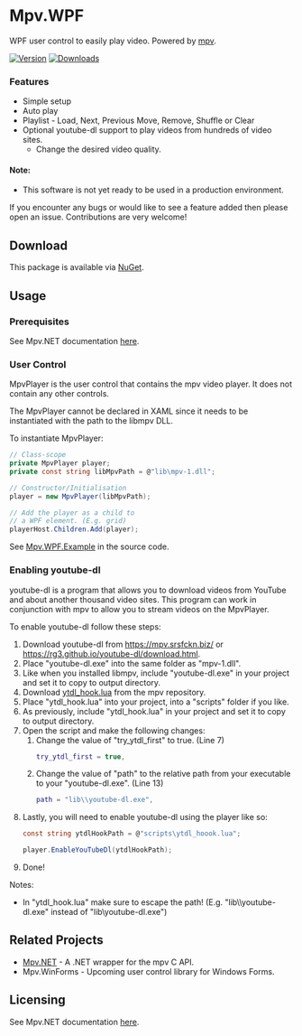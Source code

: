 # Mpv<span />.WPF

WPF user control to easily play video. Powered by [mpv](https://github.com/mpv-player/mpv).

[![Version](https://img.shields.io/nuget/v/Mpv.WPF.svg?style=flat-square)](https://www.nuget.org/packages/Mpv.WPF/)
[![Downloads](https://img.shields.io/nuget/dt/Mpv.WPF.svg?style=flat-square)](https://www.nuget.org/packages/Mpv.WPF/)

### Features

* Simple setup
* Auto play
* Playlist - Load, Next, Previous Move, Remove, Shuffle or Clear
* Optional youtube-dl support to play videos from hundreds of video sites.
	* Change the desired video quality.

#### Note:

* This software is not yet ready to be used in a production environment.

If you encounter any bugs or would like to see a feature added then please open an issue. Contributions are very welcome!

## Download

This package is available via [NuGet](https://www.nuget.org/packages/Mpv.WPF).

## Usage

### Prerequisites

See Mpv<span />.NET documentation [here](https://github.com/hudec117/Mpv.NET#prerequisites).

### User Control

MpvPlayer is the user control that contains the mpv video player. It does not contain any other controls.

The MpvPlayer cannot be declared in XAML since it needs to be instantiated with the path to the libmpv DLL.

To instantiate MpvPlayer:

```csharp
// Class-scope
private MpvPlayer player;
private const string libMpvPath = @"lib\mpv-1.dll";

// Constructor/Initialisation
player = new MpvPlayer(libMpvPath);

// Add the player as a child to
// a WPF element. (E.g. grid)
playerHost.Children.Add(player);
```

See [Mpv.WPF.Example](https://github.com/hudec117/Mpv.WPF/tree/master/src/Mpv.WPF.Example) in the source code.

### Enabling youtube-dl

youtube-dl is a program that allows you to download videos from YouTube and about another thousand video sites. This program can work in conjunction with mpv to allow you to stream videos on the MpvPlayer.

To enable youtube-dl follow these steps:

1. Download youtube-dl from https://mpv.srsfckn.biz/ or https://rg3.github.io/youtube-dl/download.html.
2. Place "youtube-dl.exe" into the same folder as "mpv-1.dll".
3. Like when you installed libmpv, include "youtube-dl.exe" in your project and set it to copy to output directory.
4. Download [ytdl_hook.lua](https://github.com/mpv-player/mpv/blob/master/player/lua/ytdl_hook.lua) from the mpv repository. 
5. Place "ytdl_hook.lua" into your project, into a "scripts" folder if you like. 
6. As previously, include "ytdl_hook.lua" in your project and set it to copy to output directory.
7. Open the script and make the following changes: 
    1. Change the value of "try_ytdl_first" to true. (Line 7)
        ```lua
        try_ytdl_first = true,
        ```
    2. Change the value of "path" to the relative path from your executable to your "youtube-dl.exe". (Line 13)
        ```lua
        path = "lib\\youtube-dl.exe",
        ```
8. Lastly, you will need to enable youtube-dl using the player like so:
    ```csharp
    const string ytdlHookPath = @"scripts\ytdl_hoook.lua";

    player.EnableYouTubeDl(ytdlHookPath);
    ```
10. Done!

Notes:
* In "ytdl_hook.lua" make sure to escape the path! (E.g. "lib\\\\youtube-dl.exe" instead of "lib\youtube-dl.exe")

## Related Projects

* [Mpv.NET](https://github.com/hudec117/Mpv.NET) - A .NET wrapper for the mpv C API.
* Mpv.WinForms - Upcoming user control library for Windows Forms.

## Licensing

See Mpv<span />.NET documentation [here](https://github.com/hudec117/Mpv.NET#licensing).

